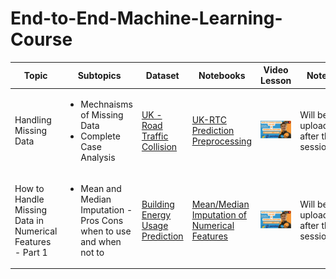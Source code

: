 # End-to-End-Machine-Learning-Course

|Topic  |Subtopics  |Dataset  |Notebooks  |Video Lesson |Notes  |
|---|---|---|---|---|---|
|Handling Missing Data  |<ul><li>Mechnaisms of Missing Data</li><li>Complete Case Analysis</li></ul> | [UK - Road Traffic Collision](https://www.kaggle.com/datasets/salmankhaliq22/road-traffic-collision-dataset) | [UK-RTC Prediction Preprocessing](https://www.kaggle.com/code/salmankhaliq22/uk-rtc-prediction-preprocessing/notebook) | [![Watch the video](https://github.com/salmankhaliq22/End-to-End-Machine-Learning-Course/blob/main/Thumbnails/Yellow%20%26%20Black%20Earn%20Money%20YouTube%20Thumbnail.png)](https://youtu.be/hnuXBN4JCTs) | Will be uploaded after the session|
|How to Handle Missing Data in Numerical Features - Part 1  |<ul><li>Mean and Median Imputation - Pros Cons when to use and when not to</li> | [Building Energy Usage Prediction](https://www.kaggle.com/competitions/widsdatathon2022/data) | [Mean/Median Imputation of Numerical Features](https://www.kaggle.com/code/salmankhaliq22/mean-median-imputation-of-numerical-features) | [![Watch the video](https://github.com/salmankhaliq22/End-to-End-Machine-Learning-Course/blob/main/Thumbnails/Mean-Median-Imputation.png)]([https://youtu.be/hnuXBN4JCTs](https://www.youtube.com/watch?v=TU_5SOUFyMs&t=1818s)) | Will be uploaded after the session|
